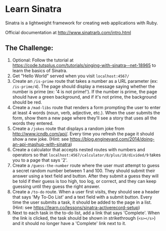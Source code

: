 # Learn Sinatra

Sinatra is a lightweight framework for creating web applications with Ruby.

Official documentation at http://www.sinatrarb.com/intro.html

## The Challenge:

1. Optional: Follow the tutorial at https://code.tutsplus.com/tutorials/singing-with-sinatra--net-18965 to learn the basics of Sinatra.
2. Get "Hello World" served when you visit `localhost:4567/`
3. Create an `/is-prime` route that takes a number as a URL parameter (ex: `/is-prime/4`).  The page should display a message saying whether the number is prime (ex: '4 is not prime!'). If the number is prime, the page should have a green background, and if it's not prime, the background should be red.
4. Create a `/mad-libs` route that renders a form prompting the user to enter at least 4 words (noun, verb, adjective, etc.). When the user submits the form, show them a new page where they'll see a story that uses all the words they entered.
5. Create a `/jokes` route that displays a random joke from http://www.icndb.com/api/. Every time you refresh the page it should show a new joke. (Hint: see https://blog.engineyard.com/2014/doing-an-api-mashup-with-sinatra)
6. Create a calculator that accepts nested routes with numbers and operators so that `localhost:4567/calculator/8/plus/10/divided/9` takes you to a page that says '2'.
7. Create a `/guess-the-number` route where the user must attempt to guess a secret random number between 1 and 100. They should submit their answer using a text field and button. After they submit a guess they will be told if their guess is too high, too log, or correct, and they can keep guessing until they guess the right answer.
8. Create a `/to-do` route. When a user first visits, they should see a header that says 'My To-Do List' and a text field with a submit button. Every time the user submits a task, it should be added to the page in a list. (Hint: see https://learn.co/lessons/sinatra-activerecord-setup)
9.  Next to each task in the to-do list, add a link that says 'Complete'. When the link is clicked, the task should be shown in strikethrough (`<s></s>`) and it should no longer have a 'Complete' link next to it.
